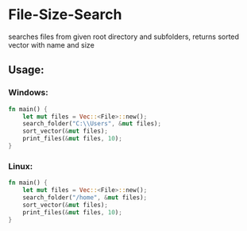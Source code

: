 # File-Size-Search
searches files from given root directory and subfolders, returns sorted vector with name and size

## Usage:
### Windows:
```Rust
fn main() {
    let mut files = Vec::<File>::new();
    search_folder("C:\\Users", &mut files);
    sort_vector(&mut files);
    print_files(&mut files, 10);
}
```
### Linux:
```Rust
fn main() {
    let mut files = Vec::<File>::new();
    search_folder("/home", &mut files);
    sort_vector(&mut files);
    print_files(&mut files, 10);
}
```
